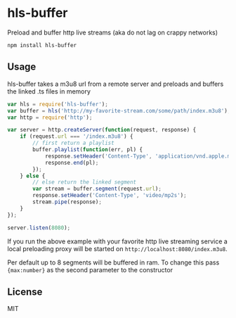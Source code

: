 # hls-buffer

Preload and buffer http live streams (aka do not lag on crappy networks)

	npm install hls-buffer

## Usage

hls-buffer takes a m3u8 url from a remote server and preloads and buffers the linked .ts files in memory

``` js
var hls = require('hls-buffer');
var buffer = hls('http://my-favorite-stream.com/some/path/index.m3u8');
var http = require('http');

var server = http.createServer(function(request, response) {
	if (request.url === '/index.m3u8') {
		// first return a playlist
		buffer.playlist(function(err, pl) {
			response.setHeader('Content-Type', 'application/vnd.apple.mpegurl');
			response.end(pl);
		});
	} else {
		// else return the linked segment
		var stream = buffer.segment(request.url);
		response.setHeader('Content-Type', 'video/mp2s');
		stream.pipe(response);
	}
});

server.listen(8080);
```

If you run the above example with your favorite http live streaming service a local preloading proxy
will be started on `http://localhost:8080/index.m3u8`.

Per default up to 8 segments will be buffered in ram. To change this pass `{max:number}` as the second parameter
to the constructor

## License

MIT
